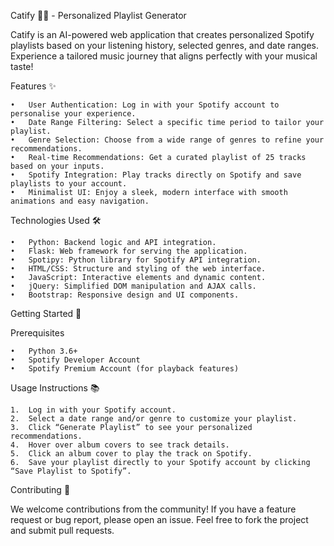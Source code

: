 Catify 🎵🐾 - Personalized Playlist Generator

Catify is an AI-powered web application that creates personalized Spotify playlists based on your listening history, selected genres, and date ranges. Experience a tailored music journey that aligns perfectly with your musical taste!

Features ✨

	•	User Authentication: Log in with your Spotify account to personalise your experience.
	•	Date Range Filtering: Select a specific time period to tailor your playlist.
	•	Genre Selection: Choose from a wide range of genres to refine your recommendations.
	•	Real-time Recommendations: Get a curated playlist of 25 tracks based on your inputs.
	•	Spotify Integration: Play tracks directly on Spotify and save playlists to your account.
	•	Minimalist UI: Enjoy a sleek, modern interface with smooth animations and easy navigation.

Technologies Used 🛠️

	•	Python: Backend logic and API integration.
	•	Flask: Web framework for serving the application.
	•	Spotipy: Python library for Spotify API integration.
	•	HTML/CSS: Structure and styling of the web interface.
	•	JavaScript: Interactive elements and dynamic content.
	•	jQuery: Simplified DOM manipulation and AJAX calls.
	•	Bootstrap: Responsive design and UI components.

Getting Started 🚀

Prerequisites

	•	Python 3.6+
	•	Spotify Developer Account
	•	Spotify Premium Account (for playback features)

Usage Instructions 📚

	1.	Log in with your Spotify account.
	2.	Select a date range and/or genre to customize your playlist.
	3.	Click “Generate Playlist” to see your personalized recommendations.
	4.	Hover over album covers to see track details.
	5.	Click an album cover to play the track on Spotify.
	6.	Save your playlist directly to your Spotify account by clicking “Save Playlist to Spotify”.

Contributing 🤝

We welcome contributions from the community! If you have a feature request or bug report, please open an issue. Feel free to fork the project and submit pull requests.